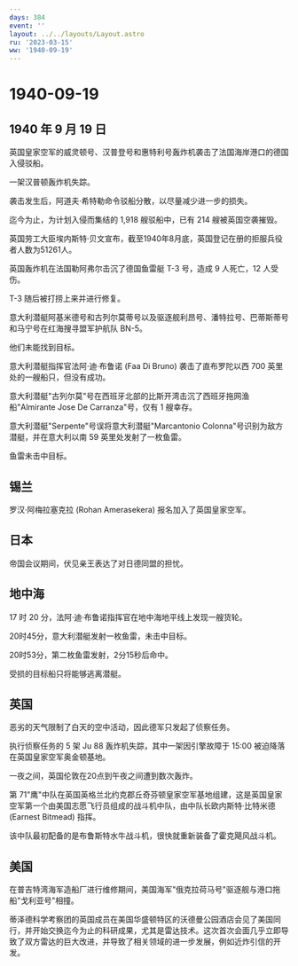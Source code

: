 ```yaml
---
days: 384
event: ''
layout: ../../layouts/Layout.astro
ru: '2023-03-15'
ww: '1940-09-19'
---
```


# 1940-09-19

## 1940 年 9 月 19 日

英国皇家空军的威灵顿号、汉普登号和惠特利号轰炸机袭击了法国海岸港口的德国入侵驳船。

一架汉普顿轰炸机失踪。

袭击发生后，阿道夫·希特勒命令驳船分散，以尽量减少进一步的损失。

迄今为止，为计划入侵而集结的 1,918 艘驳船中，已有 214 艘被英国空袭摧毁。

英国劳工大臣埃内斯特·贝文宣布，截至1940年8月底，英国登记在册的拒服兵役者人数为51261人。

英国轰炸机在法国勒阿弗尔击沉了德国鱼雷艇 T-3 号，造成 9 人死亡，12
人受伤。

T-3 随后被打捞上来并进行修复。

意大利潜艇阿基米德号和古列尔莫蒂号以及驱逐舰利昂号、潘特拉号、巴蒂斯蒂号和马宁号在红海搜寻盟军护航队
BN-5。

他们未能找到目标。

意大利潜艇指挥官法阿·迪·布鲁诺 (Faa Di Bruno) 袭击了直布罗陀以西 700
英里处的一艘船只，但没有成功。

意大利潜艇"古列尔莫"号在西班牙北部的比斯开湾击沉了西班牙拖网渔船"Almirante
Jose De Carranza"号，仅有 1 艘幸存。

意大利潜艇"Serpente"号误将意大利潜艇"Marcantonio
Colonna"号识别为敌方潜艇，并在意大利以南 59 英里处发射了一枚鱼雷。

鱼雷未击中目标。

## 锡兰

罗汉·阿梅拉塞克拉 (Rohan Amerasekera) 报名加入了英国皇家空军。

## 日本

帝国会议期间，伏见亲王表达了对日德同盟的担忧。

## 地中海

17 时 20 分，法阿·迪·布鲁诺指挥官在地中海地平线上发现一艘货轮。

20时45分，意大利潜艇发射一枚鱼雷，未击中目标。

20时53分，第二枚鱼雷发射，2分15秒后命中。

受损的目标船只将能够逃离潜艇。

## 英国

恶劣的天气限制了白天的空中活动，因此德军只发起了侦察任务。

执行侦察任务的 5 架 Ju 88 轰炸机失踪，其中一架因引擎故障于 15:00
被迫降落在英国皇家空军奥金顿基地。

一夜之间，英国伦敦在20点到午夜之间遭到数次轰炸。

第
71"鹰"中队在英国英格兰北约克郡丘奇芬顿皇家空军基地组建，这是英国皇家空军第一个由美国志愿飞行员组成的战斗机中队，由中队长欧内斯特·比特米德
(Earnest Bitmead) 指挥。

该中队最初配备的是布鲁斯特水牛战斗机，很快就重新装备了霍克飓风战斗机。

## 美国

在普吉特湾海军造船厂进行维修期间，美国海军"俄克拉荷马号"驱逐舰与港口拖船"戈利亚号"相撞。

蒂泽德科学考察团的英国成员在美国华盛顿特区的沃德曼公园酒店会见了美国同行，并开始交换迄今为止的科研成果，尤其是雷达技术。这次首次会面几乎立即导致了双方雷达的巨大改进，并导致了相关领域的进一步发展，例如近炸引信的开发。